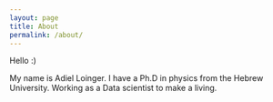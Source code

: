 ```yaml
---
layout: page
title: About
permalink: /about/
---
```


Hello :)

My name is Adiel Loinger. I have a Ph.D in physics from the Hebrew University.
Working as a Data scientist to make a living.
